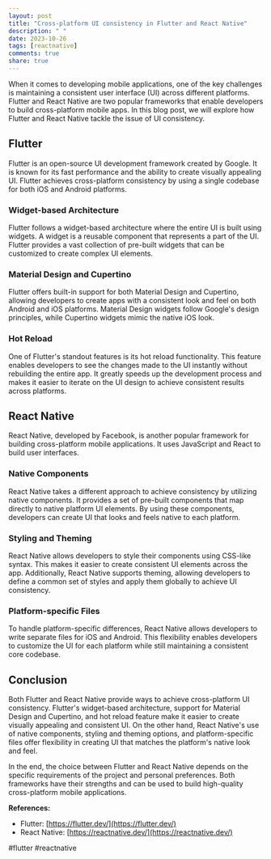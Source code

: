 ```yaml
---
layout: post
title: "Cross-platform UI consistency in Flutter and React Native"
description: " "
date: 2023-10-26
tags: [reactnative]
comments: true
share: true
---
```


When it comes to developing mobile applications, one of the key challenges is maintaining a consistent user interface (UI) across different platforms. Flutter and React Native are two popular frameworks that enable developers to build cross-platform mobile apps. In this blog post, we will explore how Flutter and React Native tackle the issue of UI consistency.

## Flutter

Flutter is an open-source UI development framework created by Google. It is known for its fast performance and the ability to create visually appealing UI. Flutter achieves cross-platform consistency by using a single codebase for both iOS and Android platforms.

### Widget-based Architecture

Flutter follows a widget-based architecture where the entire UI is built using widgets. A widget is a reusable component that represents a part of the UI. Flutter provides a vast collection of pre-built widgets that can be customized to create complex UI elements.

### Material Design and Cupertino

Flutter offers built-in support for both Material Design and Cupertino, allowing developers to create apps with a consistent look and feel on both Android and iOS platforms. Material Design widgets follow Google's design principles, while Cupertino widgets mimic the native iOS look.

### Hot Reload

One of Flutter's standout features is its hot reload functionality. This feature enables developers to see the changes made to the UI instantly without rebuilding the entire app. It greatly speeds up the development process and makes it easier to iterate on the UI design to achieve consistent results across platforms.

## React Native

React Native, developed by Facebook, is another popular framework for building cross-platform mobile applications. It uses JavaScript and React to build user interfaces.

### Native Components

React Native takes a different approach to achieve consistency by utilizing native components. It provides a set of pre-built components that map directly to native platform UI elements. By using these components, developers can create UI that looks and feels native to each platform.

### Styling and Theming

React Native allows developers to style their components using CSS-like syntax. This makes it easier to create consistent UI elements across the app. Additionally, React Native supports theming, allowing developers to define a common set of styles and apply them globally to achieve UI consistency.

### Platform-specific Files

To handle platform-specific differences, React Native allows developers to write separate files for iOS and Android. This flexibility enables developers to customize the UI for each platform while still maintaining a consistent core codebase.

## Conclusion

Both Flutter and React Native provide ways to achieve cross-platform UI consistency. Flutter's widget-based architecture, support for Material Design and Cupertino, and hot reload feature make it easier to create visually appealing and consistent UI. On the other hand, React Native's use of native components, styling and theming options, and platform-specific files offer flexibility in creating UI that matches the platform's native look and feel.

In the end, the choice between Flutter and React Native depends on the specific requirements of the project and personal preferences. Both frameworks have their strengths and can be used to build high-quality cross-platform mobile applications.

**References:**

- Flutter: [https://flutter.dev/](https://flutter.dev/)
- React Native: [https://reactnative.dev/](https://reactnative.dev/)

#flutter #reactnative